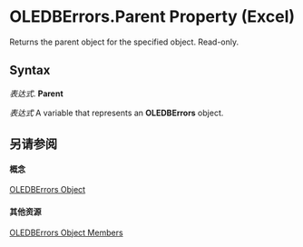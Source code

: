 
# OLEDBErrors.Parent Property (Excel)

Returns the parent object for the specified object. Read-only.


## Syntax

 _表达式_. **Parent**

 _表达式_ A variable that represents an **OLEDBErrors** object.


## 另请参阅


#### 概念


[OLEDBErrors Object](0e48697d-4f65-b544-4487-24a9fd2b81b6.md)
#### 其他资源


[OLEDBErrors Object Members](http://msdn.microsoft.com/library/1e3ba0ad-6761-87a2-b6e6-7c0a5ae7f605%28Office.15%29.aspx)